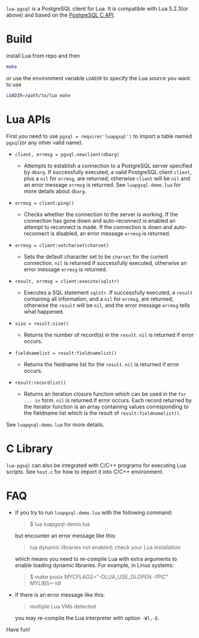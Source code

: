 `lua-pgsql` is a PostgreSQL client for Lua. It is compatible with Lua 5.2.3(or above) and based on the [PostgreSQL C API](http://www.postgresql.org/docs/9.1/static/libpq.html).

Build
=====

install Lua from repo and then

```bash
make
````

or use the environment variable `LUADIR` to specify the Lua source you want to use

```bash
LUADIR=/path/to/lua make
```

Lua APIs
========

First you need to use `pgsql = require('luapgsql')` to import a table named `pgsql`(or any other valid name).

* `client, errmsg = pgsql.newclient(dbarg)`

    - Attempts to establish a connection to a PostgreSQL server specified by `dbarg`. If successfully executed, a valid PostgreSQL client `client`, plus a `nil` for `errmsg`, are returned; otherwise `client` will be `nil` and an error message `errmsg` is returned. See `luapgsql-demo.lua` for more details about `dbarg`.

* `errmsg = client:ping()`

    - Checks whether the connection to the server is working. If the connection has gone down and auto-reconnect is enabled an attempt to reconnect is made. If the connection is down and auto-reconnect is disabled, an error message `errmsg` is returned.

* `errmsg = client:setcharset(charset)`

    - Sets the default character set to be `charset` for the current connection. `nil` is returned if successfully executed, otherwise an error message `errmsg` is returned.

* `result, errmsg = client:execute(sqlstr)`

    - Executes a SQL statement `sqlstr`. If successfully executed, a `result` containing all information, and a `nil` for `errmsg`, are returned; otherwise the `result` will be `nil`, and the error message `errmsg` tells what happened.

* `size = result:size()`

    - Returns the number of record(s) in the `result`. `nil` is returned if error occurs.

* `fieldnamelist = result:fieldnamelist()`

    - Returns the fieldname list for the `result`. `nil` is returned if error occurs.

* `result:recordlist()`

    - Returns an iteration closure function which can be used in the `for ... in` form. `nil` is returned if error occurs. Each record returned by the iterator function is an array containing values corresponding to the fieldname list which is the result of `result:fieldnamelist()`.

See `luapgsql-demo.lua` for more details.

C Library
=========

`lua-pgsql` can also be integrated with C/C++ programs for executing Lua scripts. See `host.c` for how to import it into C/C++ environment.

FAQ
===

* If you try to run `luapgsql-demo.lua` with the following command:

    > $ lua luapgsql-demo.lua

  but encounter an error message like this:

    > lua dynamic libraries not enabled; check your Lua installation

  which means you need to re-compile Lua with extra arguments to enable loading dynamic libraries. For example, in Linux systems:

    > $ make posix MYCFLAGS="-DLUA_USE_DLOPEN -fPIC" MYLIBS=-ldl

* If there is an error message like this:

    > multiple Lua VMs detected

  you may re-compile the Lua interpreter with option `-Wl,-E`.


Have fun!
